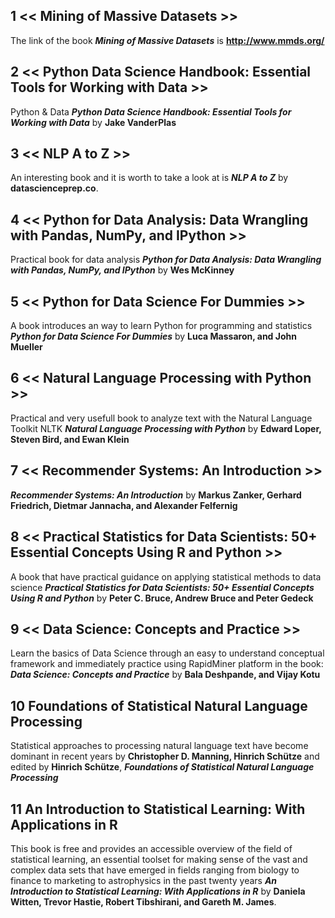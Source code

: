 ## 1 << Mining of Massive Datasets >>
The link of the book **_Mining of Massive Datasets_** is **http://www.mmds.org/**

## 2 << Python Data Science Handbook: Essential Tools for Working with Data >> 

 Python & Data **_Python Data Science Handbook: Essential Tools for Working with Data_** by **Jake VanderPlas**

## 3 << NLP A to Z >>

An interesting book and it is worth to take a look at is **_NLP A to Z_** by **datascienceprep.co**.


## 4 << Python for Data Analysis: Data Wrangling with Pandas, NumPy, and IPython >>

Practical book for data analysis **_Python for Data Analysis: Data Wrangling with Pandas, NumPy, and IPython_** by **Wes McKinney**


## 5 << Python for Data Science For Dummies >>

A book introduces an way to learn Python for programming and statistics **_Python for Data Science For Dummies_** by **Luca Massaron, and John Mueller**


## 6 << Natural Language Processing with Python >>

Practical and very usefull book to analyze text with the Natural Language Toolkit NLTK **_Natural Language Processing with Python_** by **Edward Loper, Steven Bird, and Ewan Klein**

## 7 << Recommender Systems: An Introduction >>
 **_Recommender Systems: An Introduction_** by **Markus Zanker, Gerhard Friedrich, Dietmar Jannacha, and Alexander Felfernig**

## 8 << Practical Statistics for Data Scientists: 50+ Essential Concepts Using R and Python >>

A book that have practical guidance on applying statistical methods to data science **_Practical Statistics for Data Scientists: 50+ Essential Concepts Using R and Python_** by **Peter C. Bruce, Andrew Bruce and Peter Gedeck**


## 9 << Data Science: Concepts and Practice >>

Learn the basics of Data Science through an easy to understand conceptual framework and immediately practice using RapidMiner platform in the book: **_Data Science: Concepts and Practice_** by **Bala Deshpande, and Vijay Kotu**

## 10 Foundations of Statistical Natural Language Processing
Statistical approaches to processing natural language text have become dominant in recent years by **Christopher D. Manning, Hinrich Schütze** and edited by **Hinrich Schütze**, **_Foundations of Statistical Natural Language Processing_** 


## 11 An Introduction to Statistical Learning: With Applications in R

This book is free and provides an accessible overview of the field of statistical learning, an essential toolset for making sense of the vast and complex data sets that have emerged in fields ranging from biology to finance to marketing to astrophysics in the past twenty years **_An Introduction to Statistical Learning: With Applications in R_** by **Daniela Witten, Trevor Hastie, Robert Tibshirani, and Gareth M. James**. 
